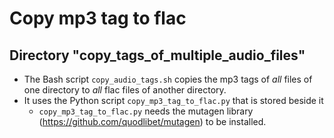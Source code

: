 # Copy mp3 tag to flac

## Directory "copy_tags_of_multiple_audio_files"
* The Bash script `copy_audio_tags.sh` copies the mp3 tags of *all* files of one directory to *all* flac files of another directory.
* It uses the Python script `copy_mp3_tag_to_flac.py` that is stored beside it
    * `copy_mp3_tag_to_flac.py` needs the mutagen library (https://github.com/quodlibet/mutagen) to be installed.




